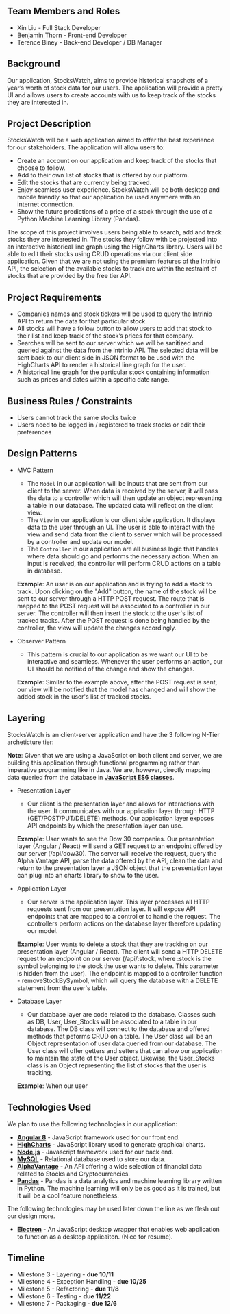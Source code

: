 ## Team Members and Roles
* Xin Liu - Full Stack Developer
* Benjamin Thorn - Front-end Developer  
* Terence Biney - Back-end Developer / DB Manager


## Background
Our application, StocksWatch, aims to provide historical snapshots of a year’s worth of stock data for our users. The application will provide a pretty UI and allows users to create accounts with us to keep track of the stocks they are interested in.


## Project Description 
StocksWatch will be a web application aimed to offer the best experience for our stakeholders. The application will allow users to:

* Create an account on our application and keep track of the stocks that choose to follow.
* Add to their own list of stocks that is offered by our platform. 
* Edit the stocks that are currently being tracked. 
* Enjoy seamless user experience. StocksWatch will be both desktop and mobile friendly so that our application be used anywhere with an internet connection.
* Show the future predictions of a price of a stock through the use of a Python Machine Learning Library (Pandas).

The scope of this project involves users being able to search, add and track stocks they are interested in. The stocks they follow with be projected into an interactive historical line graph using the HighCharts library. Users will be able to edit their stocks using CRUD operations via our client side application. Given that we are not using the premium features of the Intrinio API, the selection of the available stocks to track are within the restraint of stocks that are provided by the free tier API. 


## Project Requirements
* Companies names and stock tickers will be used to query the Intrinio API to return the data for that particular stock.
* All stocks will have a follow button to allow users to add that stock to their list and keep track of the stock’s prices for that company.
* Searches will be sent to our server which we will be sanitized and queried against the data from the Intrinio API. The selected data will be sent back to our client side in JSON format to be used with the HighCharts API to render a historical line graph for the user. 
* A historical line graph for the particular stock containing information such as prices and dates within a specific date range. 


## Business Rules / Constraints
* Users cannot track the same stocks twice
* Users need to be logged in / registered to track stocks or edit their preferences


## Design Patterns
* MVC Pattern 
	- The `Model` in our application will be inputs that are sent from our client to the server. When data is received by the server, it will pass the data to a controller which will then update an object representing a table in our database. The updated data will reflect on the client view.
	- The `View` in our application is our client side application. It displays data to the user through an UI. The user is able to interact with the view and send data from the client to server which will be processed by a controller and update our model.
	- The `Controller` in our application are all business logic that handles where data should go and performs the necessary action. When an input is received, the controller will perform CRUD actions on a table in database.

	__Example__: An user is on our application and is trying to add a stock to track. Upon clicking on the "Add" button, the name of the stock will be sent to our server through a HTTP POST request. The route that is mapped to the POST request will be associated to a controller in our server. The controller will then insert the stock to the user's list of tracked tracks. After the POST request is done being handled by the controller, the view will update the changes accordingly.

* Observer Pattern 
	- This pattern is crucial to our application as we want our UI to be interactive and seamless. Whenever the user performs an action, our UI should be notified of the change and show the changes. 

	__Example__: Similar to the example above, after the POST request is sent, our view will be notified that the model has changed and will show the added stock in the user's list of tracked stocks.


## Layering
StocksWatch is an client-server application and have the 3 following N-Tier archeticture tier:

__Note__: Given that we are using a JavaScript on both client and server, we are building this application through functional programming rather than imperative programming like in Java. We are, however, directly mapping data queried from the database in __[JavaScript ES6 classes](https://developer.mozilla.org/en-US/docs/Web/JavaScript/Reference/Classes)__.

* Presentation Layer
	- Our client is the presentation layer and allows for interactions with the user. It communicates with our application layer through HTTP (GET/POST/PUT/DELETE) methods. Our application layer exposes API endpoints by which the presentation layer can use. 

	__Example__: User wants to see the Dow 30 companies. Our presentation layer (Angular / React) will send a GET request to an endpoint offered by our server (/api/dow30). The server will receive the request, query the Alpha Vantage API, parse the data offered by the API, clean the data and return to the presentation layer a JSON object that the presentation layer can plug into an charts library to show to the user.

* Application Layer
	- Our server is the application layer. This layer processes all HTTP requests sent from our presentation layer. It will expose API endpoints that are mapped to a controller to handle the request. The controllers perform actions on the database layer therefore updating our model. 

	__Example__: User wants to delete a stock that they are tracking on our presentation layer (Angular / React). The client will send a HTTP DELETE request to an endpoint on our server (/api/:stock, where :stock is the symbol belonging to the stock the user wants to delete. This parameter is hidden from the user). The endpoint is mapped to a controller function - removeStockBySymbol, which will query the database with a DELETE statement from the user's table.

* Database Layer
	- Our database layer are code related to the database. Classes such as DB, User, User_Stocks will be associated to a table in our database. The DB class will connect to the database and offered methods that peforms CRUD on a table. The User class will be an Object representation of user data queried from our database. The User class will offer getters and setters that can allow our application to maintain the state of the User object. Likewise, the User_Stocks class is an Object representing the list of stocks that the user is tracking.

	__Example__: When our user 


## Technologies Used
We plan to use the following technologies in our application: 

* __[Angular 8](https://angular.io/)__ - JavaScript framework used for our front end.
* __[HighCharts](https://www.highcharts.com/)__ - JavaScript library used to generate graphical charts.
* __[Node.js](https://nodejs.org/en/)__ - Javascript framework used for our back end. 
* __[MySQL](https://www.mysql.com/)__ - Relational database used to store our data.
* __[AlphaVantage](https://www.alphavantage.co/)__ - An API offering a wide selection of financial data related to Stocks and Cryptocurrencies.
* __[Pandas](https://pandas.pydata.org/)__ - Pandas is a data analytics and machine learning library written in Python. The machine learning will only be as good as it is trained, but it will be a cool feature nonetheless.

The following technologies may be used later down the line as we flesh out our design more.
* __[Electron](https://electronjs.org/)__ - An JavaScript desktop wrapper that enables web application to function as a desktop applicaiton. (Nice for resume).


## Timeline
* Milestone 3 - Layering - __due 10/11__
* Milestone 4 - Exception Handling - __due 10/25__
* Milestone 5 - Refactoring - __due 11/8__
* Milestone 6 - Testing - __due 11/22__
* Milestone 7 - Packaging - __due 12/6__